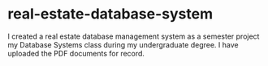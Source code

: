 # real-estate-database-system

I created a real estate database management system as a semester project my Database Systems class during my undergraduate degree.
I have uploaded the PDF documents for record. 
